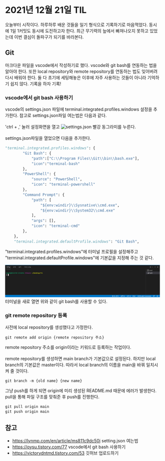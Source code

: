 # 2021년 12월 21일 TIL
오늘부터 시작이다. 하루하루 배운 것들을 일기 형식으로 기록하기로 마음먹었다. 동시에 1일 1커밋도 동시에 도전하고자 한다. 최근 무기력의 늪에서 빠져나오지 못하고 있었는데 이번 결심이 돌파구가 되기를 바라본다.

## Git
마크다운 파일을 vscode에서 작성하기로 했다. vscode와 git bash를 연동하는 법을 알아야 한다. 또한 local repository와 remote repository를 연동하는 법도 잊어버려 다시 배워야 한다. 둘 다 초기에 세팅해놓은 이후에 자주 사용하는 것들이 아니라 기억하기 쉽지 않다. 기록을 하자 기록!

### vscode에서 git bash 사용하기
vscode의 settings.json 파일에 terminal.integrated.profiles.windows 설정을 추가한다. 참고로 settings.json파일 여는법은 다음과 같다.
</br></br>
'ctrl + ,' 눌러 설정화면을 열고
![settings.json](\C:\Users\mnw05\Desktop\TIL\img\settings.png)
빨강 동그라미를 누른다.
</br></br>
settings.json파일을 열었으면 다음을 추가한다.
```python
"terminal.integrated.profiles.windows": {
        "Git Bash": {
            "path":["C:\\Program Files\\Git\\bin\\bash.exe"],
            "icon":"terminal-bash"
        }, 
        "PowerShell": {
            "source": "PowerShell",
            "icon": "terminal-powershell"
        },
        "Command Prompt": {
            "path": [
                "${env:windir}\\Sysnative\\cmd.exe",
                "${env:windir}\\System32\\cmd.exe"
            ],
            "args": [],
            "icon": "terminal-cmd"
        }, 
    },
    "terminal.integrated.defaultProfile.windows": "Git Bash",
```
"terminal.integrated.profiles.windows"에 터미널 프로필을 설정해주고 "terminal.integrated.defaultProfile.windows"에 기본값을 지정해 주는 것 같다.

![git-vscode결과](img\git-vscode결과.png)
터미널을 새로 열면 위와 같이 git bash를 사용할 수 있다.

### git remote repository 등록
사전에 local repository를 생성했다고 가정한다.  

```
git remote add origin {remote repository 주소}
```
remote repository 주소를 origin이라는 키워드로 등록하는 작업이다.</br></br>
remote repository를 생성하면 main branch가 기본값으로 설정된다. 하지만 local branch의 기본값은 master이다. 따라서 local branch의 이름을 main을 바꿔 일치시켜 줄 것이다.
```
git branch -m {old name} {new name}
```
그냥 push를 하게 되면 origin에 미리 생성된 README.md 때문에 에러가 발생한다. pull을 통해 파일 구조를 맞춰준 후 push를 진행한다.
```
git pull origin main
git push origin main
```
## 참고
* https://lynmp.com/en/article/ms811c9dc50j setting.json 여는법  
* https://oysu.tistory.com/77 vscode에서 git bash 사용하기
* https://victorydntmd.tistory.com/53 깃허브 업로드하기